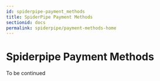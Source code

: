 ```yaml
---
id: spiderpipe-payment_methods
title: SpiderPipe Payment Methods
sectionid: docs
permalink: spiderpipe/payment-methods-home
---
```


# Spiderpipe Payment Methods

To be continued